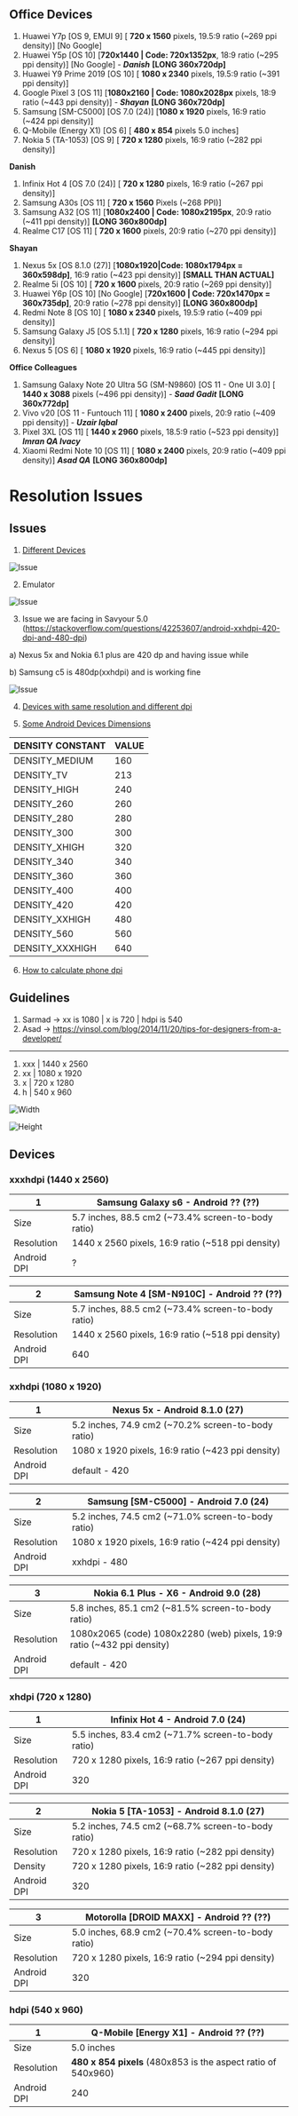 ## Office Devices

1) Huawei Y7p [OS 9, EMUI 9] [ **720 x 1560** pixels, 19.5:9 ratio (~269 ppi density)] [No Google]
2) Huawei Y5p [OS 10] [**720x1440 | Code: 720x1352px**, 18:9 ratio (~295 ppi density)] [No Google] - ***Danish*** **[LONG 360x720dp]**
3) Huawei Y9 Prime 2019 [OS 10] [ **1080 x 2340** pixels, 19.5:9 ratio (~391 ppi density)]
4) Google Pixel 3 [OS 11] [**1080x2160 | Code: 1080x2028px** pixels, 18:9 ratio (~443 ppi density)] - ***Shayan*** **[LONG 360x720dp]**
5) Samsung [SM-C5000] [OS 7.0 (24)] [**1080 x 1920** pixels, 16:9 ratio (~424 ppi density)]
6) Q-Mobile (Energy X1) [OS 6] [ **480 x 854** pixels 5.0 inches]
7) Nokia 5 (TA-1053) [OS 9] [ **720 x 1280** pixels, 16:9 ratio (~282 ppi density)]

**Danish**
1) Infinix Hot 4 [OS 7.0 (24)] [ **720 x 1280** pixels, 16:9 ratio (~267 ppi density)]
2) Samsung A30s [OS 11] [ **720 x 1560** Pixels (~268 PPI)]
3) Samsung A32 [OS 11] [**1080x2400 | Code: 1080x2195px**, 20:9 ratio (~411 ppi density)]  **[LONG 360x800dp]**
4) Realme C17 [OS 11] [ **720 x 1600** pixels, 20:9 ratio (~270 ppi density)]

**Shayan**
1) Nexus 5x [OS 8.1.0 (27)] [**1080x1920|Code: 1080x1794px = 360x598dp]**, 16:9 ratio (~423 ppi density)] **[SMALL THAN ACTUAL]**
2) Realme 5i [OS 10] [ **720 x 1600** pixels, 20:9 ratio (~269 ppi density)]
3) Huawei Y6p [OS 10] [No Google] [**720x1600 | Code: 720x1470px = 360x735dp]**, 20:9 ratio (~278 ppi density)] **[LONG 360x800dp]**
4) Redmi Note 8 [OS 10] [ **1080 x 2340** pixels, 19.5:9 ratio (~409 ppi density)]
5) Samsung Galaxy J5 [OS 5.1.1] [ **720 x 1280** pixels, 16:9 ratio (~294 ppi density)]
6) Nexus 5 [OS 6] [ **1080 x 1920** pixels, 16:9 ratio (~445 ppi density)]

**Office Colleagues**
1) Samsung Galaxy Note 20 Ultra 5G (SM-N9860) [OS 11 - One UI 3.0] [ **1440 x 3088** pixels (~496 ppi density)] - ***Saad Gadit*** **[LONG 360x772dp]**
2) Vivo v20 [OS 11 - Funtouch 11] [ **1080 x 2400** pixels, 20:9 ratio (~409 ppi density)] - ***Uzair Iqbal***
3) Pixel 3XL [OS 11] [ **1440 x 2960** pixels, 18.5:9 ratio (~523 ppi density)] ***Imran QA Ivacy***
4) Xiaomi Redmi Note 10 [OS 11] [ **1080 x 2400** pixels, 20:9 ratio (~409 ppi density)] ***Asad QA*** **[LONG 360x800dp]**



# Resolution Issues

## Issues

1) [Different Devices](https://stackoverflow.com/a/13228830)

![Issue](https://github.com/testacnt145/NestRV/blob/master/Design/issue-resolution.PNG)

2) Emulator

![Issue](https://github.com/testacnt145/NestRV/blob/master/Design/Emulator.png)

3) Issue we are facing in Savyour 5.0 (https://stackoverflow.com/questions/42253607/android-xxhdpi-420-dpi-and-480-dpi)

a) Nexus 5x and Nokia 6.1 plus are 420 dp and having issue while

b) Samsung c5 is 480dp(xxhdpi) and is working fine

![Issue](https://github.com/testacnt145/NestRV/blob/master/Design/dpi.jpg)


4) [Devices with same resolution and different dpi](https://stackoverflow.com/questions/32860815/how-to-define-dimens-xml-for-every-different-screen-size-in-android)

5) [Some Android Devices Dimensions](https://gist.github.com/uqmessias/4bb9d8ed90d3ebca1c387c114a71c66a)

| DENSITY CONSTANT | VALUE |
| -- | -- |
| DENSITY_MEDIUM | 160 |
| DENSITY_TV | 213 |
| DENSITY_HIGH | 240 |
| DENSITY_260 | 260 |
| DENSITY_280 | 280 |
| DENSITY_300 | 300 |
| DENSITY_XHIGH | 320 |
| DENSITY_340 | 340 |
| DENSITY_360 | 360 |
| DENSITY_400 | 400 |
| DENSITY_420 | 420 |
| DENSITY_XXHIGH | 480 |
| DENSITY_560 | 560 |
| DENSITY_XXXHIGH | 640 |

6) [How to calculate phone dpi](https://stackoverflow.com/a/22595262/4754141)


## Guidelines
 1) Sarmad -> xx is 1080 | x is 720 | hdpi is 540
 2) Asad -> https://vinsol.com/blog/2014/11/20/tips-for-designers-from-a-developer/

----
1) xxx | 1440 x 2560
2) xx  | 1080 x 1920
3) x   | 720  x 1280
4) h   | 540  x 960

![Width](https://github.com/testacnt145/NestRV/blob/master/Design/360.JPG)

![Height](https://github.com/testacnt145/NestRV/blob/master/Design/640.JPG)

## Devices

### xxxhdpi (1440 x 2560)
 | 1  | Samsung Galaxy s6 - Android ?? (??)|
 | ------------- | ------------- |
 | Size  | 	5.7 inches, 88.5 cm2 (~73.4% screen-to-body ratio)  |
 | Resolution | 1440 x 2560 pixels, 16:9 ratio (~518 ppi density)  |	
 | Android DPI | ?  |	
 
 | 2  | Samsung Note 4 [SM-N910C] - Android ?? (??)|
 | ------------- | ------------- |
 | Size  | 	5.7 inches, 88.5 cm2 (~73.4% screen-to-body ratio)  |
 | Resolution | 1440 x 2560 pixels, 16:9 ratio (~518 ppi density)  |	
 | Android DPI | 640  |	

### xxhdpi (1080 x 1920)
 | 1  | Nexus 5x - Android 8.1.0 (27)|
 | ------------- | ------------- |
 | Size  | 	5.2 inches, 74.9 cm2 (~70.2% screen-to-body ratio)  |
 | Resolution | 1080 x 1920 pixels, 16:9 ratio (~423 ppi density)  |
  | Android DPI | default - 420  |	
 
 | 2  | Samsung [SM-C5000] - Android 7.0 (24)|
 | ------------- | ------------- |
 | Size  | 	5.2 inches, 74.5 cm2 (~71.0% screen-to-body ratio)  |
 | Resolution | 1080 x 1920 pixels, 16:9 ratio (~424 ppi density)  |	
 | Android DPI | xxhdpi - 480  |	
 
  | 3  | Nokia 6.1 Plus - X6 - Android 9.0 (28)|
 | ------------- | ------------- |
 | Size  | 	5.8 inches, 85.1 cm2 (~81.5% screen-to-body ratio)  |
 | Resolution | 1080x2065 (code) 1080x2280 (web) pixels, 19:9 ratio (~432 ppi density)  |	
 | Android DPI | default - 420  |	

 
 ### xhdpi (720  x 1280)
 | 1  | Infinix Hot 4 - Android 7.0 (24)|
 | ------------- | ------------- |
 | Size  | 	5.5 inches, 83.4 cm2 (~71.7% screen-to-body ratio)  |
 | Resolution | 720 x 1280 pixels, 16:9 ratio (~267 ppi density)  |
 | Android DPI | 320  |	
 

 | 2  | Nokia 5 [TA-1053] - Android 8.1.0 (27)|
 | ------------- | ------------- |
 | Size  | 	5.2 inches, 74.5 cm2 (~68.7% screen-to-body ratio)  |
 | Resolution | 720 x 1280 pixels, 16:9 ratio (~282 ppi density)  |
 | Density | 720 x 1280 pixels, 16:9 ratio (~282 ppi density)  |
 | Android DPI | 320  |	
 
  | 3  | Motorolla [DROID MAXX] - Android ?? (??)|
 | ------------- | ------------- |
 | Size  | 	5.0 inches, 68.9 cm2 (~70.4% screen-to-body ratio)  |
 | Resolution | 720 x 1280 pixels, 16:9 ratio (~294 ppi density)  |
 | Android DPI | 320  |	

 
  ### hdpi (540  x 960)
 | 1  | Q-Mobile [Energy X1] - Android ?? (??)|
 | ------------- | ------------- |
 | Size  | 	5.0 inches  |
 | Resolution | **480 x 854 pixels**  (480x853 is the aspect ratio of 540x960)|
 | Android DPI | 240  |	

